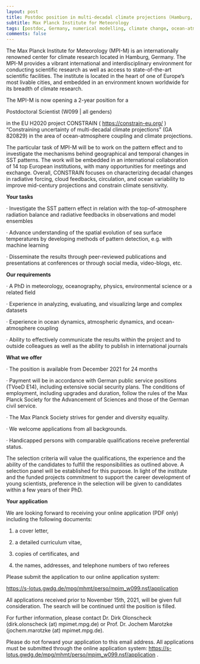 ```yaml
---
layout: post
title: Postdoc position in multi-decadal climate projections (Hamburg, Germany)
subtitle: Max Planck Institute for Meteorology 
tags: [postdoc, Germany, numerical modelling, climate change, ocean-atmosphere coupling]
comments: false
---
```


The Max Planck Institute for Meteorology (MPI-M) is an internationally renowned center for climate research located in Hamburg, Germany. The MPI-M provides a vibrant international and interdisciplinary environment for conducting scientific research as well as access to state-of-the-art scientific facilities. The institute is located in the heart of one of Europe’s most livable cities, and embedded in an environment known worldwide for its breadth of climate research.

 

The MPI-M is now opening a 2-year position for a

 

Postdoctoral Scientist (W099 | all genders)

 

in the EU H2020 project CONSTRAIN ( https://constrain-eu.org/ ) “Constraining uncertainty of multi-decadal climate projections” (GA 820829) in the area of ocean-atmosphere coupling and climate projections.

 

The particular task of MPI-M will be to work on the pattern effect and to investigate the mechanisms behind geographical and temporal changes in SST patterns. The work will be embedded in an international collaboration of 14 top European institutions, with many opportunities for meetings and exchange. Overall, CONSTRAIN focuses on characterizing decadal changes in radiative forcing, cloud feedbacks, circulation, and ocean variability to improve mid-century projections and constrain climate sensitivity.

 

**Your tasks**

·      Investigate the SST pattern effect in relation with the top-of-atmosphere radiation balance and radiative feedbacks in observations and model ensembles

·      Advance understanding of the spatial evolution of sea surface temperatures by developing methods of pattern detection, e.g. with machine learning

·      Disseminate the results through peer-reviewed publications and presentations at conferences or through social media, video-blogs, etc.

 

**Our requirements**

·      A PhD in meteorology, oceanography, physics, environmental science or a related field

·      Experience in analyzing, evaluating, and visualizing large and complex datasets 

·      Experience in ocean dynamics, atmospheric dynamics, and ocean-atmosphere coupling

·      Ability to effectively communicate the results within the project and to outside colleagues as well as the ability to publish in international journals

 

**What we offer**

·         The position is available from December 2021 for 24 months

·         Payment will be in accordance with German public service positions (TVoeD E14), including extensive social security plans. The conditions of employment, including upgrades and duration, follow the rules of the Max Planck Society for the Advancement of Sciences and those of the German civil service.

·         The Max Planck Society strives for gender and diversity equality.

·         We welcome applications from all backgrounds.

·         Handicapped persons with comparable qualifications receive preferential status.

 

The selection criteria will value the qualifications, the experience and the ability of the candidates to fulfill the responsibilities as outlined above. A selection panel will be established for this purpose. In light of the institute and the funded projects commitment to support the career development of young scientists, preference in the selection will be given to candidates within a few years of their PhD.

 

**Your application**

We are looking forward to receiving your online application (PDF only) including the following documents:

1) a cover letter,

2)  a detailed curriculum vitae, 

3)  copies of certificates, and

4)  the names, addresses, and telephone numbers of two referees 

 

Please submit the application to our online application system:

https://s-lotus.gwdg.de/mpg/mhmt/perso/mpim_w099.nsf/application

 

All applications received prior to November 15th, 2021, will be given full consideration. The search will be continued until the position is filled.

 

For further information, please contact Dr. Dirk Olonscheck (dirk.olonscheck (at) mpimet.mpg.de) or Prof. Dr. Jochem Marotzke (jochem.marotzke (at) mpimet.mpg.de).

 

Please do not forward your application to this email address. All applications must be submitted through the online application system: https://s-lotus.gwdg.de/mpg/mhmt/perso/mpim_w099.nsf/application .
